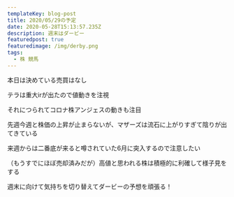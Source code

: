 ```yaml
---
templateKey: blog-post
title: 2020/05/29の予定
date: 2020-05-28T15:13:57.235Z
description: 週末はダービー
featuredpost: true
featuredimage: /img/derby.png
tags:
  - 株 競馬
---
```

本日は決めている売買はなし

テラは重大irが出たので値動きを注視

それにつられてコロナ株アンジェスの動きも注目

先週今週と株価の上昇が止まらないが、マザーズは流石に上がりすぎて陰りが出てきている

来週からは二番底が来ると噂されていた6月に突入するので注意したい

（もうすでにほぼ売却済みだが）高値と思われる株は積極的に利確して様子見をする

週末に向けて気持ちを切り替えてダービーの予想を頑張る！
